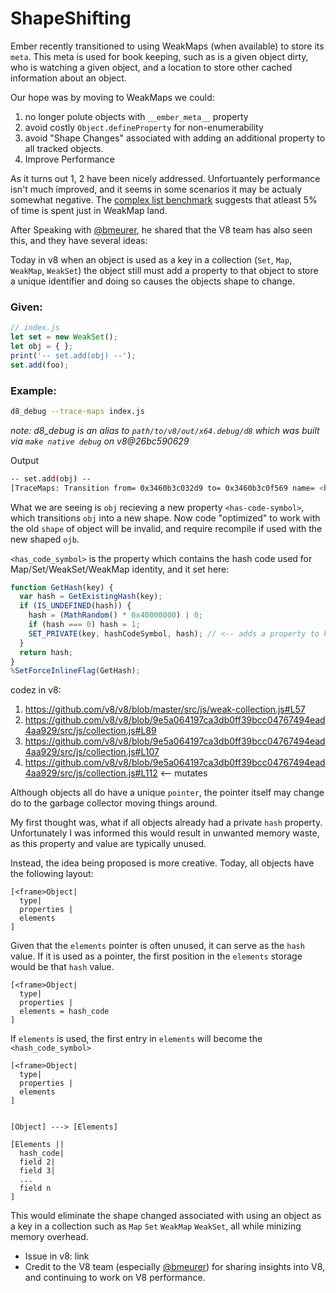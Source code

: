 # ShapeShifting

Ember recently transitioned to using WeakMaps (when available) to store its
`meta`. This meta is used for book keeping, such as is a given object dirty,
who is watching a given object, and a location to store other cached
information about an object.

Our hope was by moving to WeakMaps we could:

1. no longer polute objects with `__ember_meta__` property
2. avoid costly `Object.defineProperty` for non-enumerability
3. avoid "Shape Changes" associated with adding an additional property to all
   tracked objects.
4. Improve Performance

As it turns out 1, 2 have been nicely addressed. Unfortuantely performance
isn't much improved, and it seems in some scenarios it may be actualy somewhat
negative. The [complex list
benchmark](https://github.com/eviltrout/ember-performance/tree/master/benchmarks/render-complex-list)
suggests that atleast 5% of time is spent just in WeakMap land.

After Speaking with [@bmeurer](https://twitter.com/bmeurer), he shared that the
V8 team has also seen this, and they have several ideas:

Today in v8 when an object is used as a key in a collection (`Set`, `Map`,
`WeakMap`, `WeakSet`) the object still must add a property to that object to
store a unique identifier and doing so causes the objects shape to change.

### Given:
```js
// index.js
let set = new WeakSet();
let obj = { };
print('-- set.add(obj) --');
set.add(foo);
```

### Example:

```sh
d8_debug --trace-maps index.js
```
*note: d8_debug is an alias to `path/to/v8/out/x64.debug/d8` which was built via `make native debug` on v8@26bc590629*

Output
```sh
-- set.add(obj) --
[TraceMaps: Transition from= 0x3460b3c032d9 to= 0x3460b3c0f569 name= <hash_code_symbol> ]
```

What we are seeing is `obj` recieving a new property `<has-code-symbol>`, which
transitions `obj` into a new shape. Now code "optimized" to work with the old
`shape` of object will be invalid, and require recompile if used with the new shaped `ojb`.


`<has_code_symbol>` is the property which contains the hash code used for
Map/Set/WeakSet/WeakMap identity, and it set here:

```js
function GetHash(key) {
  var hash = GetExistingHash(key);
  if (IS_UNDEFINED(hash)) {
    hash = (MathRandom() * 0x40000000) | 0;
    if (hash === 0) hash = 1;
    SET_PRIVATE(key, hashCodeSymbol, hash); // <-- adds a property to key (our object)
  }
  return hash;
}
%SetForceInlineFlag(GetHash);
```

codez in v8:

1. https://github.com/v8/v8/blob/master/src/js/weak-collection.js#L57
2. https://github.com/v8/v8/blob/9e5a064197ca3db0ff39bcc04767494ead4aa929/src/js/collection.js#L89
3. https://github.com/v8/v8/blob/9e5a064197ca3db0ff39bcc04767494ead4aa929/src/js/collection.js#L107
4. https://github.com/v8/v8/blob/9e5a064197ca3db0ff39bcc04767494ead4aa929/src/js/collection.js#L112 <-- mutates

Although objects all do have a unique `pointer`, the pointer itself
may change do to the garbage collector moving things around.

My first thought was, what if all objects already had a private `hash`
property. Unfortunately I was informed this would result in unwanted memory
waste, as this property and value are typically unused.

Instead, the idea being proposed is more creative. Today, all objects have the following layout:

```nomnoml
[<frame>Object|
  type|
  properties |
  elements
]
```


Given that the `elements` pointer is often unused, it can serve as the `hash`
value. If it is used as a pointer, the first position in the `elements` storage
would be that `hash` value.

```nomnoml
[<frame>Object|
  type|
  properties |
  elements = hash_code
]
```

If `elements` is used, the first entry in `elements` will become the `<hash_code_symbol>`

```nomnoml
[<frame>Object|
  type|
  properties |
  elements
]


[Object] ---> [Elements]

[Elements ||
  hash_code|
  field 2|
  field 3|
  ...
  field n
]
```

This would eliminate  the shape changed associated with using an object as a
key in a collection such as `Map` `Set` `WeakMap` `WeakSet`, all while minizing
memory overhead.

* Issue in v8: link
* Credit to the V8 team (especially [@bmeurer](https://twitter.com/bmeurer)) for
sharing insights into V8, and continuing to work on V8 performance.

